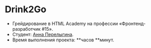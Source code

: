 # Drink2Go

- Грейдирование в HTML Academy на профессии «Фронтенд-разработчик #15».
- Студент: [Анна Перелыгина](https://htmlacademy.ru/profile/id2162321).
- Время выполнения проекта: **часов **минут.
